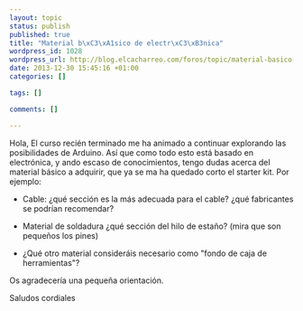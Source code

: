 ```yaml
--- 
layout: topic
status: publish
published: true
title: "Material b\xC3\xA1sico de electr\xC3\xB3nica"
wordpress_id: 1028
wordpress_url: http://blog.elcacharreo.com/foros/topic/material-basico-de-electronica/
date: 2013-12-30 15:45:16 +01:00
categories: []

tags: []

comments: []

---
```

Hola,
El curso recién terminado me ha animado a continuar explorando las posibilidades de Arduino.
Así que como todo esto está basado en electrónica, y ando escaso de conocimientos, tengo dudas acerca del material básico a adquirir, que ya se ma ha quedado corto el starter kit. Por ejemplo:

- Cable: 
¿qué sección es la más adecuada para el cable? 
¿qué fabricantes se podrían recomendar?

- Material de soldadura
¿qué sección del hilo de estaño? (mira que son pequeños los pines)

- ¿Qué otro material consideráis necesario como "fondo de caja de herramientas"?

Os agradecería una pequeña orientación.  

Saludos cordiales
